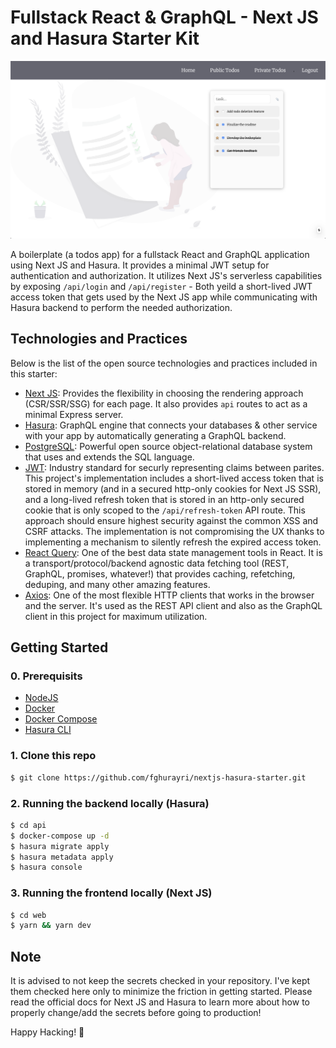 # Fullstack React & GraphQL - Next JS and Hasura Starter Kit

![Todo app example.](./web/public/todos.png "Todo app example.")

A boilerplate (a todos app) for a fullstack React and GraphQL application using Next JS and Hasura. It provides a minimal JWT setup for authentication and authorization. It utilizes Next JS's serverless capabilities by exposing `/api/login` and `/api/register` - Both yeild a short-lived JWT access token that gets used by the Next JS app while communicating with Hasura backend to perform the needed authorization.

## Technologies and Practices

Below is the list of the open source technologies and practices included in this starter:

- [Next JS](https://nextjs.org/): Provides the flexibility in choosing the rendering approach (CSR/SSR/SSG) for each page. It also provides `api` routes to act as a minimal Express server.
- [Hasura](https://hasura.io/): GraphQL engine that connects your databases & other service with your app by automatically generating a GraphQL backend.
- [PostgreSQL](https://www.postgresql.org/): Powerful open source object-relational database system that uses and extends the SQL language.
- [JWT](https://jwt.io/): Industry standard for securly representing claims between parites. This project's implementation includes a short-lived access token that is stored in memory (and in a secured http-only cookies for Next JS SSR), and a long-lived refresh token that is stored in an http-only secured cookie that is only scoped to the `/api/refresh-token` API route. This approach should ensure highest security against the common XSS and CSRF attacks. The implementation is not compromising the UX thanks to implementing a mechanism to silently refresh the expired access token.
- [React Query](https://github.com/tannerlinsley/react-query): One of the best data state management tools in React. It is a transport/protocol/backend agnostic data fetching tool (REST, GraphQL, promises, whatever!) that provides caching, refetching, deduping, and many other amazing features.
- [Axios](https://github.com/axios/axios): One of the most flexible HTTP clients that works in the browser and the server. It's used as the REST API client and also as the GraphQL client in this project for maximum utilization.

## Getting Started

### 0. Prerequisits

- [NodeJS](https://nodejs.org/en/)
- [Docker](https://www.docker.com/)
- [Docker Compose](https://docs.docker.com/compose/)
- [Hasura CLI](https://hasura.io/docs/1.0/graphql/manual/hasura-cli/index.html)

### 1. Clone this repo

```sh
$ git clone https://github.com/fghurayri/nextjs-hasura-starter.git
```

### 2. Running the backend locally (Hasura)

```sh
$ cd api
$ docker-compose up -d
$ hasura migrate apply
$ hasura metadata apply
$ hasura console
```

### 3. Running the frontend locally (Next JS)

```sh
$ cd web
$ yarn && yarn dev
```

## Note

It is advised to not keep the secrets checked in your repository. I've kept them checked here only to minimize the friction in getting started. Please read the official docs for Next JS and Hasura to learn more about how to properly change/add the secrets before going to production!

Happy Hacking! 🚀
